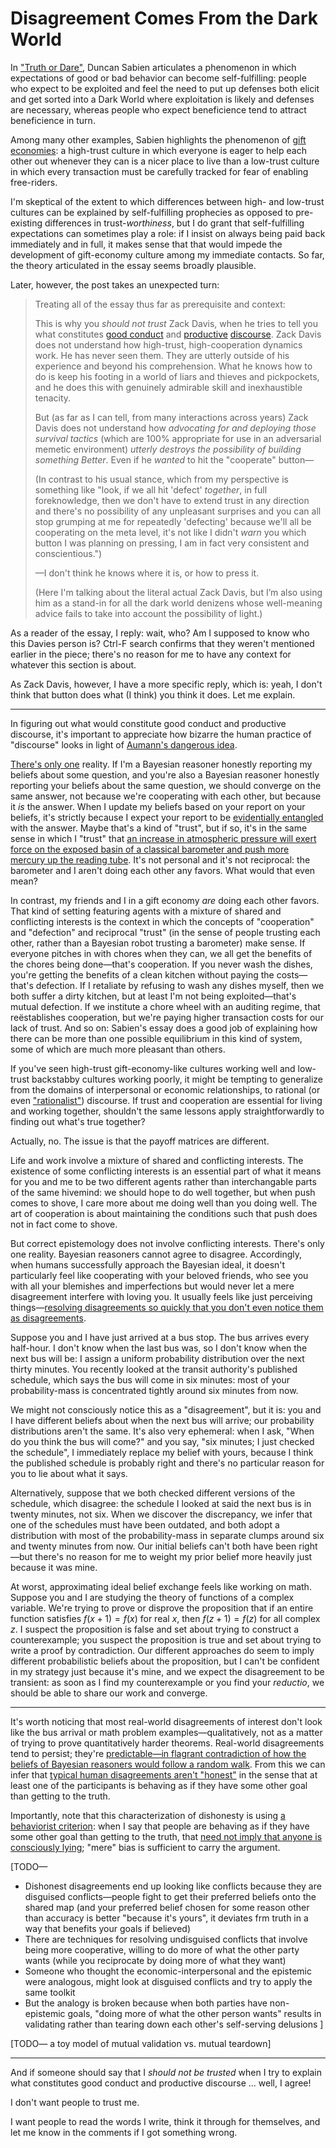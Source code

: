 # Disagreement Comes From the Dark World

In ["Truth or Dare"](https://www.lesswrong.com/posts/TQ4AXj3bCMfrNPTLf/truth-or-dare), Duncan Sabien articulates a phenomenon in which expectations of good or bad behavior can become self-fulfilling: people who expect to be exploited and feel the need to put up defenses both elicit and get sorted into a Dark World where exploitation is likely and defenses are necessary, whereas people who expect beneficience tend to attract beneficience in turn.

Among many other examples, Sabien highlights the phenomenon of [gift economies](https://en.wikipedia.org/wiki/Gift_economy): a high-trust culture in which everyone is eager to help each other out whenever they can is a nicer place to live than a low-trust culture in which every transaction must be carefully tracked for fear of enabling free-riders.

I'm skeptical of the extent to which differences between high- and low-trust cultures can be explained by self-fulfilling prophecies as opposed to pre-existing differences in trust-_worthiness_, but I do grant that self-fulfilling expectations can sometimes play a role: if I insist on always being paid back immediately and in full, it makes sense that that would impede the development of gift-economy culture among my immediate contacts. So far, the theory articulated in the essay seems broadly plausible.

Later, however, the post takes an unexpected turn:

> Treating all of the essay thus far as prerequisite and context:
>
> This is why you _should not trust_ Zack Davis, when he tries to tell you what constitutes [good conduct](https://www.lesswrong.com/posts/iThwqe3yPog56ytyq/aiming-for-convergence-is-like-discouraging-betting) and [productive](https://www.lesswrong.com/posts/5zjucvhSFvp92eYbE/reply-to-duncan-sabien-on-strawmanning) [discourse](https://www.lesswrong.com/posts/SX6wQEdGfzz7GKYvp/rationalist-discourse-is-like-physicist-motors). Zack Davis does not understand how high-trust, high-cooperation dynamics work. He has never seen them. They are utterly outside of his experience and beyond his comprehension. What he knows how to do is keep his footing in a world of liars and thieves and pickpockets, and he does this with genuinely admirable skill and inexhaustible tenacity.
>
> But (as far as I can tell, from many interactions across years) Zack Davis does not understand how _advocating for and deploying those survival tactics_ (which are 100% appropriate for use in an adversarial memetic environment) _utterly destroys the possibility of building something Better_. Even if he _wanted_ to hit the "cooperate" button—
>
> (In contrast to his usual stance, which from my perspective is something like "look, if we all hit 'defect' _together_, in full foreknowledge, then we don't have to extend trust in any direction and there's no possibility of any unpleasant surprises and you can all stop grumping at me for repeatedly 'defecting' because we'll all be cooperating on the meta level, it's not like I didn't _warn_ you which button I was planning on pressing, I am in fact very consistent and conscientious.")
>
> —I don't think he knows where it is, or how to press it.
>
> (Here I'm talking about the literal actual Zack Davis, but I’m also using him as a stand-in for all the dark world denizens whose well-meaning advice fails to take into account the possibility of light.)

As a reader of the essay, I reply: wait, who? Am I supposed to know who this Davies person is? Ctrl-F search confirms that they weren't mentioned earlier in the piece; there's no reason for me to have any context for whatever this section is about.

As Zack Davis, however, I have a more specific reply, which is: yeah, I don't think that button does what (I think) you think it does. Let me explain.

------

In figuring out what would constitute good conduct and productive discourse, it's important to appreciate how bizarre the human practice of "discourse" looks in light of [Aumann's dangerous idea](https://en.wikipedia.org/wiki/Aumann%27s_agreement_theorem).

[There's only one](https://www.youtube.com/watch?v=cRd6oF-vBQg) reality. If I'm a Bayesian reasoner honestly reporting my beliefs about some question, and you're also a Bayesian reasoner honestly reporting your beliefs about the same question, we should converge on the same answer, not because we're cooperating with each other, but because it _is_ the answer. When I update my beliefs based on your report on your beliefs, it's strictly because I expect your report to be [evidentially entangled](https://www.lesswrong.com/posts/6s3xABaXKPdFwA3FS/what-is-evidence) with the answer. Maybe that's a kind of "trust", but if so, it's in the same sense in which I "trust" that [an increase in atmospheric pressure will exert force on the exposed basin of a classical barometer and push more mercury up the reading tube](https://en.wikipedia.org/wiki/Barometer#Mercury_barometers). It's not personal and it's not reciprocal: the barometer and I aren't doing each other any favors. What would that even mean?

In contrast, my friends and I in a gift economy _are_ doing each other favors. That kind of setting featuring agents with a mixture of shared and conflicting interests is the context in which the concepts of "cooperation" and "defection" and reciprocal "trust" (in the sense of people trusting each other, rather than a Bayesian robot trusting a barometer) make sense. If everyone pitches in with chores when they can, we all get the benefits of the chores being done—that's cooperation. If you never wash the dishes, you're getting the benefits of a clean kitchen without paying the costs—that's defection. If I retaliate by refusing to wash any dishes myself, then we both suffer a dirty kitchen, but at least I'm not being exploited—that's mutual defection. If we institute a chore wheel with an auditing regime, that reëstablishes cooperation, but we're paying higher transaction costs for our lack of trust. And so on: Sabien's essay does a good job of explaining how there can be more than one possible equilibrium in this kind of system, some of which are much more pleasant than others.

If you've seen high-trust gift-economy-like cultures working well and low-trust backstabby cultures working poorly, it might be tempting to generalize from the domains of interpersonal or economic relationships, to rational (or even ["rationalist"](https://www.lesswrong.com/posts/SX6wQEdGfzz7GKYvp/rationalist-discourse-is-like-physicist-motors)) discourse. If trust and cooperation are essential for living and working together, shouldn't the same lessons apply straightforwardly to finding out what's true together?

Actually, no. The issue is that the payoff matrices are different.

Life and work involve a mixture of shared and conflicting interests. The existence of some conflicting interests is an essential part of what it means for you and me to be two different agents rather than interchangable parts of the same hivemind: we should hope to do well together, but when push comes to shove, I care more about me doing well than you doing well. The art of cooperation is about maintaining the conditions such that push does not in fact come to shove.

But correct epistemology does not involve conflicting interests. There's only one reality. Bayesian reasoners cannot agree to disagree. Accordingly, when humans successfully approach the Bayesian ideal, it doesn't particularly feel like cooperating with your beloved friends, who see you with all your blemishes and imperfections but would never let a mere disagreement interfere with loving you. It usually feels like just perceiving things—[resolving disagreements so quickly that you don't even notice them as disagreements](https://www.lesswrong.com/posts/4S6zunFNFY3f5JYxt/aumann-agreement-is-common).

Suppose you and I have just arrived at a bus stop. The bus arrives every half-hour. I don't know when the last bus was, so I don't know when the next bus will be: I assign a uniform probability distribution over the next thirty minutes. You recently looked at the transit authority's published schedule, which says the bus will come in six minutes: most of your probability-mass is concentrated tightly around six minutes from now.

We might not consciously notice this as a "disagreement", but it is: you and I have different beliefs about when the next bus will arrive; our probability distributions aren't the same. It's also very ephemeral: when I ask, "When do you think the bus will come?" and you say, "six minutes; I just checked the schedule", I immediately replace my belief with yours, because I think the published schedule is probably right and there's no particular reason for you to lie about what it says.

Alternatively, suppose that we both checked different versions of the schedule, which disagree: the schedule I looked at said the next bus is in twenty minutes, not six. When we discover the discrepancy, we infer that one of the schedules must have been outdated, and both adopt a distribution with most of the probability-mass in separate clumps around six and twenty minutes from now. Our initial beliefs can't both have been right—but there's no reason for me to weight my prior belief more heavily just because it was mine.

At worst, approximating ideal belief exchange feels like working on math. Suppose you and I are studying the theory of functions of a complex variable. We're trying to prove or disprove the proposition that if an entire function satisfies $f(x + 1) = f(x)$ for real $x$, then $f(z + 1) = f(z)$ for all complex $z$. I suspect the proposition is false and set about trying to construct a counterexample; you suspect the proposition is true and set about trying to write a proof by contradiction. Our different approaches do seem to imply different probabilistic beliefs about the proposition, but I can't be confident in my strategy just because it's mine, and we expect the disagreement to be transient: as soon as I find my counterexample or you find your _reductio_, we should be able to share our work and converge.

-----

It's worth noticing that most real-world disagreements of interest don't look like the bus arrival or math problem examples—qualitatively, not as a matter of trying to prove quantitatively harder theorems. Real-world disagreements tend to persist; they're [predictable—in flagrant contradiction of how the beliefs of Bayesian reasoners would follow a random walk](https://www.overcomingbias.com/p/we_cant_foreseehtml). From this we can infer that [typical human disagreements aren't "honest"](https://mason.gmu.edu/~rhanson/deceive.pdf) in the sense that at least one of the participants is behaving as if they have some other goal than getting to the truth.

Importantly, note that this characterization of dishonesty is using [a behaviorist criterion](https://www.lesswrong.com/posts/sXHQ9R5tahiaXEZhR/algorithmic-intent-a-hansonian-generalized-anti-zombie): when I say that people are behaving as if they have some other goal than getting to the truth, that [need not imply that anyone is consciously lying](https://www.lesswrong.com/posts/bSmgPNS6MTJsunTzS/maybe-lying-doesn-t-exist); "mere" bias is sufficient to carry the argument.

[TODO—
 * Dishonest disagreements end up looking like conflicts because they are disguised conflicts—people fight to get their preferred beliefs onto the shared map (and your preferred belief chosen for some reason other than accuracy is better "because it's yours", it deviates frm truth in a way that benefits your goals if believed)
 * There are techniques for resolving undisguised conflicts that involve being more cooperative, willing to do more of what the other party wants (while you reciprocate by doing more of what they want)
 * Someone who thought the economic-interpersonal and the epistemic were analogous, might look at disguised conflicts and try to apply the same toolkit
 * But the analogy is broken because when both parties have non-epistemic goals, "doing more of what the other person wants" results in validating rather than tearing down each other's self-serving delusions
 ]

[TODO— a toy model of mutual validation vs. mutual teardown]

------

And if someone should say that I _should not be trusted_ when I try to explain what constitutes good conduct and productive discourse ... well, I agree!

I don't want people to trust me.

I want people to read the words I write, think it through for themselves, and let me know in the comments if I got something wrong.

